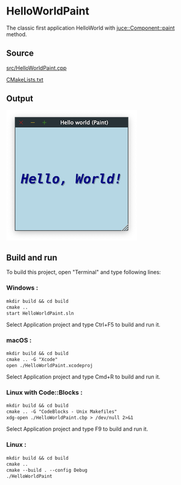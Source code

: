 # HelloWorldPaint

The classic first application HelloWorld with [juce::Component::paint](https://docs.juce.com/master/classComponent.html#a7cf1862f4af5909ea72827898114a182) method.

## Source

[src/HelloWorldPaint.cpp](src/HelloWorldPaint.cpp)

[CMakeLists.txt](CMakeLists.txt)

## Output

![output](../../../docs/Pictures/HelloWorldPaint.png)

## Build and run

To build this project, open "Terminal" and type following lines:

### Windows :

``` shell
mkdir build && cd build
cmake .. 
start HelloWorldPaint.sln
```

Select Application project and type Ctrl+F5 to build and run it.

### macOS :

``` shell
mkdir build && cd build
cmake .. -G "Xcode"
open ./HelloWorldPaint.xcodeproj
```

Select Application project and type Cmd+R to build and run it.

### Linux with Code::Blocks :

``` shell
mkdir build && cd build
cmake .. -G "CodeBlocks - Unix Makefiles"
xdg-open ./HelloWorldPaint.cbp > /dev/null 2>&1
```

Select Application project and type F9 to build and run it.

### Linux :

``` shell
mkdir build && cd build
cmake .. 
cmake --build . --config Debug
./HelloWorldPaint
```

